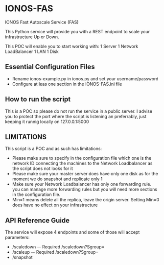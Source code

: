 # IONOS-FAS
IONOS Fast Autoscale Service (FAS)

This Python service will provide you with a REST endpoint to scale your infrastructure Up or Down.

This POC will enable you to start working with:
1 Server
1 Network LoadBalancer
1 LAN
1 Disk

## Essential Configuration Files
- Rename ionos-example.py in ionos.py and set your username/password
- Configure at leas one section in the IONOS-FAS.ini file

## How to run the script
This is a POC so please do not run the service in a public server.
I advise you to protect the port where the script is listening an
preferrably, just keeping it runnig locally on 127.0.0.1:5000

## LIMITATIONS
This script is a POC and as such has limitations:
- Please make sure to specify in the configuration file which one is the network ID connecting the machines to the Network Loadbalancer as the script does not looks for it
- Please make sure your master server does have only one disk as for the moment we do snapshot and replicate only 1
- Make sure your Network Loadbalancer has only one forwarding rule. you can manage more forwarding rules but you will need more sections in the configuration file.
- Min=1 means delete all the replica, leave the origin server. Setting Min=0 does have no effect on your infrastructure

## API Reference Guide
The service will expose 4 endpoints and some of those will accept parameters:
- /scaledown
-- Required /scaledown?Sgroup=<name of your section in the config file>
- /scaleup
-- Required /scaledown?Sgroup=<name of your section in the config file>
- /snapshot